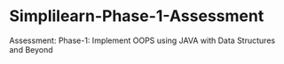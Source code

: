 # Simplilearn-Phase-1-Assessment
Assessment: Phase-1: Implement OOPS using JAVA with Data Structures and Beyond
